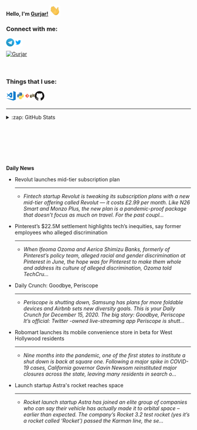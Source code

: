 #### Hello, I'm [Gurjar!](https://GurjarKing.github.io) <img src="https://raw.githubusercontent.com/ABSphreak/ABSphreak/master/gifs/Hi.gif" width="30px"></h2>


### Connect with me:

[<img align="left" alt="Gurjar | Telegram" width="22px" src="https://raw.githubusercontent.com/github/explore/80688e429a7d4ef2fca1e82350fe8e3517d3494d/topics/telegram/telegram.png" />][Telegram]
[<img align="left" alt="Gurjar | Twitter" width="22px" src="https://raw.githubusercontent.com/github/explore/80688e429a7d4ef2fca1e82350fe8e3517d3494d/topics/twitter/twitter.png" />][Twitter]
<br >
<br >
<a href="https://github.com/GurjarKing"><img src="https://komarev.com/ghpvc/?username=GurjarKing" alt="Gurjar" /></a> <br />
<br />
<br />
<!-- <br >

![](https://visitor-badge.glitch.me/badge?page_id=GurjarKing)

<br /> -->

### Things that I use:

[<img align="left" alt="Visual Studio Code" width="26px" src="https://raw.githubusercontent.com/github/explore/80688e429a7d4ef2fca1e82350fe8e3517d3494d/topics/visual-studio-code/visual-studio-code.png" />][VSCode]
[<img align="left" alt="Python" width="26px" src="https://raw.githubusercontent.com/github/explore/80688e429a7d4ef2fca1e82350fe8e3517d3494d/topics/python/python.png" />][Python]
[<img align="left" alt="Git" width="26px" src="https://raw.githubusercontent.com/github/explore/80688e429a7d4ef2fca1e82350fe8e3517d3494d/topics/git/git.png" />][Git]
[<img align="left" alt="GitHub" width="26px" src="https://raw.githubusercontent.com/github/explore/78df643247d429f6cc873026c0622819ad797942/topics/github/github.png" />][Github]

<br />
<br />

---
<details>
  <summary>:zap: GitHub Stats</summary>

<img align="left" alt="Gurjar's Github Stats" src="https://github-readme-stats.vercel.app/api?username=GurjarKing&show_icons=true&hide_border=true&count_private=true&include_all_commit=true&theme=algolia" />

</details>

<!-- ### 🔔 My latest tweet
<a href="https://twitter.com/Gurjar_King43" target="_blank">
	<img src="https://github.com/GurjarKing/GurjarKing/raw/master/tweet.png" width="70%" align="center" alt="Click to view on Twitter" title="My latest tweet, as an image"/>
</a> -->
<br>

<pre>

</pre>

<!-- **Quote of the hour:**

{qoth}

~ {qoth_author}
<pre>

</pre> -->
<br>
<pre>


</pre>
<strong>Daily News</strong>
  
  - Revolut launches mid-tier subscription plan
     <hr/>
     
      - *Fintech startup Revolut is tweaking its subscription plans with a new mid-tier offering called Revolut — it costs £2.99 per month. Like N26 Smart and Monzo Plus, the new plan is a pandemic-proof package that doesn’t focus as much on travel. For the past coupl…*
     
  - Pinterest’s $22.5M settlement highlights tech’s inequities, say former employees who alleged discrimination
      <hr/>
      
      - *When Ifeoma Ozoma and Aerica Shimizu Banks, formerly of Pinterest’s policy team, alleged racial and gender discrimination at Pinterest in June, the hope was for Pinterest to make them whole and address its culture of alleged discrimination, Ozoma told TechCru…*
      
  - Daily Crunch: Goodbye, Periscope
      <hr/>
      
      - *Periscope is shutting down, Samsung has plans for more foldable devices and Airbnb sets new diversity goals. This is your Daily Crunch for December 15, 2020. The big story: Goodbye, Periscope It’s official: Twitter -owned live-streaming app Periscope is shutt…*
      
  - Robomart launches its mobile convenience store in beta for West Hollywood residents
      <hr/>
      
      - *Nine months into the pandemic, one of the first states to institute a shut down is back at square one. Following a major spike in COVID-19 cases, California governor Gavin Newsom reinstituted major closures across the state, leaving many residents in search o…*
       
  - Launch startup Astra's rocket reaches space
      <hr/>
       
       - *Rocket launch startup Astra has joined an elite group of companies who can say their vehicle has actually made it to orbital space – earlier than expected. The company’s Rocket 3.2 test rocket (yes it’s a rocket called ‘Rocket’) passed the Karman line, the se…*
      

<br />

[VSCode]: https://code.visualstudio.com/
[Python]: https://www.python.org/
[Git]: https://git-scm.com/
[Github]: https://github.com/
[Telegram]: https://t.me/Gurjar_King/
[Twitter]: https://twitter.com/Gurjar_King43/
